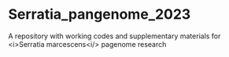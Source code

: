 # Serratia_pangenome_2023
A repository with working codes and supplementary materials for &lt;i>Serratia marcescens&lt;i/> pagenome research
